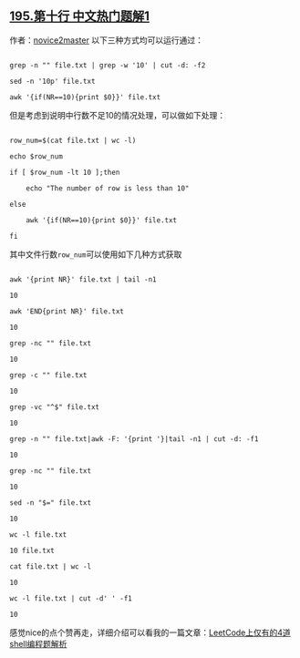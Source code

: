 ## [195.第十行 中文热门题解1](https://leetcode.cn/problems/tenth-line/solutions/100000/ni-yun-xing-guo-ma-by-novice2master)

作者：[novice2master](https://leetcode.cn/u/novice2master)
以下三种方式均可以运行通过：
```
grep -n "" file.txt | grep -w '10' | cut -d: -f2
sed -n '10p' file.txt
awk '{if(NR==10){print $0}}' file.txt
```
但是考虑到说明中行数不足10的情况处理，可以做如下处理：
```
row_num=$(cat file.txt | wc -l)
echo $row_num
if [ $row_num -lt 10 ];then
    echo "The number of row is less than 10"
else
    awk '{if(NR==10){print $0}}' file.txt
fi
```
其中文件行数`row_num`可以使用如下几种方式获取
```
awk '{print NR}' file.txt | tail -n1
10
awk 'END{print NR}' file.txt 
10
grep -nc "" file.txt 
10
grep -c "" file.txt 
10
grep -vc "^$" file.txt 
10
grep -n "" file.txt|awk -F: '{print '}|tail -n1 | cut -d: -f1
10
grep -nc "" file.txt
10
sed -n "$=" file.txt 
10
wc -l file.txt 
10 file.txt
cat file.txt | wc -l
10
wc -l file.txt | cut -d' ' -f1
10
```
感觉nice的点个赞再走，详细介绍可以看我的一篇文章：[LeetCode上仅有的4道shell编程题解析](https://mp.weixin.qq.com/s/EI63RZZcPzJT4c0zl8XQSA)

